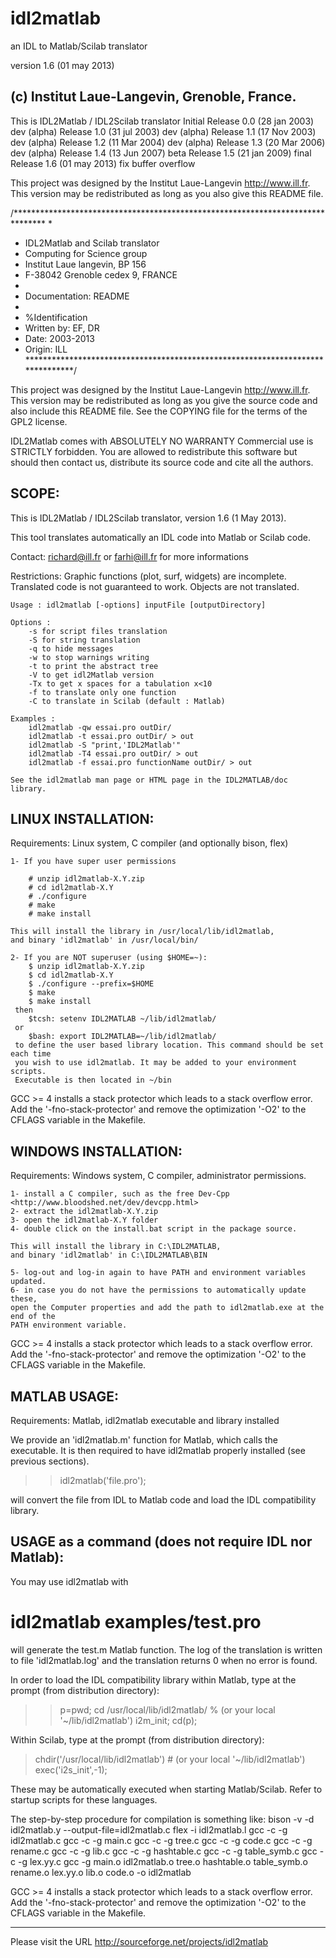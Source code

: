 # idl2matlab
an IDL to Matlab/Scilab translator

version 1.6 (01 may 2013)

(c) Institut Laue-Langevin, Grenoble, France.
--------------------------------------------------------------------------------
This is IDL2Matlab / IDL2Scilab translator
Initial Release 0.0 (28 jan 2003) dev (alpha)
        Release 1.0 (31 jul 2003) dev (alpha)
        Release 1.1 (17 Nov 2003) dev (alpha)
        Release 1.2 (11 Mar 2004) dev (alpha)
        Release 1.3 (20 Mar 2006) dev (alpha)
        Release 1.4 (13 Jun 2007) beta
        Release 1.5 (21 jan 2009) final
        Release 1.6 (01 may 2013) fix buffer overflow

This project was designed by the Institut Laue-Langevin <http://www.ill.fr>.
This version may be redistributed as long as you also give this README file.

/*******************************************************************************
*
* IDL2Matlab and Scilab translator
*   Computing for Science group
*   Institut Laue langevin, BP 156
*   F-38042 Grenoble cedex 9, FRANCE
*
* Documentation: README
*
* %Identification
* Written by: EF, DR
* Date: 2003-2013
* Origin: ILL
*******************************************************************************/

This project was designed by the Institut Laue-Langevin <http://www.ill.fr>.
This version may be redistributed as long as you give the source code and
also include this README file. 
See the COPYING file for the terms of the GPL2 license.

IDL2Matlab comes with ABSOLUTELY NO WARRANTY
  Commercial use is STRICTLY forbidden.
  You are allowed to redistribute this software but should then contact us,
  distribute its source code and cite all the authors.

SCOPE:
------

  This is IDL2Matlab / IDL2Scilab translator, version 1.6 (1 May 2013).

  This tool translates automatically an IDL code into Matlab or Scilab code.

  Contact: richard@ill.fr or farhi@ill.fr for more informations

  Restrictions:
    Graphic functions (plot, surf, widgets) are incomplete.
    Translated code is not guaranteed to work.
    Objects are not translated.

	Usage : idl2matlab [-options] inputFile [outputDirectory]

	Options :
		-s for script files translation
		-S for string translation
		-q to hide messages
		-w to stop warnings writing
		-t to print the abstract tree
		-V to get idl2Matlab version
		-Tx to get x spaces for a tabulation x<10
		-f to translate only one function
		-C to translate in Scilab (default : Matlab)

	Examples :
		idl2matlab -qw essai.pro outDir/
		idl2matlab -t essai.pro outDir/ > out
		idl2matlab -S "print,'IDL2Matlab'"
		idl2matlab -T4 essai.pro outDir/ > out
		idl2matlab -f essai.pro functionName outDir/ > out
		
	See the idl2matlab man page or HTML page in the IDL2MATLAB/doc library.

LINUX INSTALLATION: 
-------------------
Requirements: Linux system, C compiler (and optionally bison, flex)

	1- If you have super user permissions

		# unzip idl2matlab-X.Y.zip
		# cd idl2matlab-X.Y
		# ./configure
		# make
		# make install

	This will install the library in /usr/local/lib/idl2matlab, 
	and binary 'idl2matlab' in /usr/local/bin/

	2- If you are NOT superuser (using $HOME=~):
		$ unzip idl2matlab-X.Y.zip
		$ cd idl2matlab-X.Y
		$ ./configure --prefix=$HOME
		$ make
		$ make install
	 then
		$tcsh: setenv IDL2MATLAB ~/lib/idl2matlab/
	 or
		$bash: export IDL2MATLAB=~/lib/idl2matlab/
	 to define the user based library location. This command should be set each time
	 you wish to use idl2matlab. It may be added to your environment scripts.
	 Executable is then located in ~/bin

GCC >= 4 installs a stack protector which leads to a stack overflow error. 
Add the '-fno-stack-protector' and remove the optimization '-O2' to the CFLAGS 
variable in the Makefile.

WINDOWS INSTALLATION:
---------------------
Requirements: Windows system, C compiler, administrator permissions.

	1- install a C compiler, such as the free Dev-Cpp <http://www.bloodshed.net/dev/devcpp.html>
	2- extract the idl2matlab-X.Y.zip
	3- open the idl2matlab-X.Y folder
	4- double click on the install.bat script in the package source.

	This will install the library in C:\IDL2MATLAB, 
	and binary 'idl2matlab' in C:\IDL2MATLAB\BIN

	5- log-out and log-in again to have PATH and environment variables updated.
	6- in case you do not have the permissions to automatically update these,
	open the Computer properties and add the path to idl2matlab.exe at the end of the
	PATH environment variable.

GCC >= 4 installs a stack protector which leads to a stack overflow error. 
Add the '-fno-stack-protector' and remove the optimization '-O2' to the CFLAGS 
variable in the Makefile.

MATLAB USAGE:
--------------------
Requirements: Matlab, idl2matlab executable and library installed

We provide an 'idl2matlab.m' function for Matlab, which calls the executable. 
It is then required to have idl2matlab properly installed (see previous sections).

>> idl2matlab('file.pro');

will convert the file from IDL to Matlab code and load the IDL compatibility library.


USAGE as a command (does not require IDL nor Matlab):
------------------

You may use idl2matlab with

# idl2matlab examples/test.pro

will generate the test.m Matlab function.
The log of the translation is written to file 'idl2matlab.log' and
the translation returns 0 when no error is found.

In order to load the IDL compatibility library
within Matlab, type at the prompt (from distribution directory):

>>  p=pwd;
>>  cd /usr/local/lib/idl2matlab/ % (or your local '~/lib/idl2matlab')
>>  i2m_init;
>>  cd(p);

Within Scilab, type at the prompt (from distribution directory):

>  chdir('/usr/local/lib/idl2matlab') # (or your local '~/lib/idl2matlab')
>  exec('i2s_init',-1);

These may be automatically executed when starting Matlab/Scilab. Refer to startup scripts
for these languages.


The step-by-step procedure for compilation is something like:
  bison -v -d idl2matlab.y --output-file=idl2matlab.c
  flex -i idl2matlab.l
  gcc -c -g idl2matlab.c
  gcc -c -g main.c
  gcc -c -g tree.c
  gcc -c -g code.c
  gcc -c -g rename.c
  gcc -c -g lib.c
  gcc -c -g hashtable.c
  gcc -c -g table_symb.c
  gcc -c -g lex.yy.c
  gcc -g main.o idl2matlab.o tree.o hashtable.o table_symb.o rename.o lex.yy.o lib.o code.o -o idl2matlab

GCC >= 4 installs a stack protector which leads to a stack overflow error. 
Add the '-fno-stack-protector' and remove the optimization '-O2' to the CFLAGS 
variable in the Makefile.

--------------------------------------------------------------------------------
Please visit the URL <http://sourceforge.net/projects/idl2matlab>
